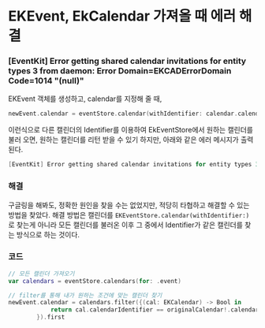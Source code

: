 # EKEvent, EkCalendar 가져올 때 에러 해결

### [EventKit] Error getting shared calendar invitations for entity types 3 from daemon: Error Domain=EKCADErrorDomain Code=1014 "(null)"

EKEvent 객체를 생성하고, calendar를 지정해 줄 때,

```swift
newEvent.calendar = eventStore.calendar(withIdentifier: calendar.calendarIdentifier)
```
이런식으로 다른 캘린더의 Identifier를 이용하여 EkEventStore에서 원하는 캘린더를 불러 오면, 원하는 캘린더를 리턴 받을 수 있기 하지만, 아래와 같은 에러 메시지가 출력된다.

```swift
[EventKit] Error getting shared calendar invitations for entity types 3 from daemon: Error Domain=EKCADErrorDomain Code=1014 "(null)"
```

### 해결

구글링을 해봐도, 정확한 원인을 찾을 수는 없었지만, 적당히 타협하고 해결할 수 있는 방법을 찾았다.
해결 방법은 캘린더를 ``EKEventStore.calendar(withIdentifier:)`` 로 찾는게 아니라 모든 캘린더를 불러온 이후 그 중에서 Identifier가 같은 캘린더를 찾는 방식으로 하는 것이다.

### 코드

```swift
// 모든 캘린더 가져오기
var calendars = eventStore.calendars(for: .event)

// filter를 통해 내가 원하는 조건에 맞는 캘린더 찾기
newEvent.calendar = calendars.filter({(cal: EKCalendar) -> Bool in
            return cal.calendarIdentifier == originalCalendar!.calendarIdentifier
        }).first
```